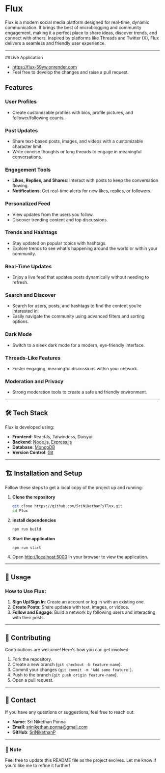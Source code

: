 # Flux  

Flux is a modern social media platform designed for real-time, dynamic communication. It brings the best of microblogging and community engagement, making it a perfect place to share ideas, discover trends, and connect with others. Inspired by platforms like Threads and Twitter (X), Flux delivers a seamless and friendly user experience.  

---
##Live Application
- https://flux-59yw.onrender.com
- Feel free to develop the changes and raise a pull request.

##  Features  

### **User Profiles**  
- Create customizable profiles with bios, profile pictures, and follower/following counts.  

### **Post Updates**  
- Share text-based posts, images, and videos with a customizable character limit.  
- Write concise thoughts or long threads to engage in meaningful conversations.  

### **Engagement Tools**  
- **Likes, Replies, and Shares**: Interact with posts to keep the conversation flowing.  
- **Notifications**: Get real-time alerts for new likes, replies, or followers.  

### **Personalized Feed**  
- View updates from the users you follow.  
- Discover trending content and top discussions.  

### **Trends and Hashtags**  
- Stay updated on popular topics with hashtags.  
- Explore trends to see what's happening around the world or within your community.  

### **Real-Time Updates**  
- Enjoy a live feed that updates posts dynamically without needing to refresh.  

### **Search and Discover**  
- Search for users, posts, and hashtags to find the content you’re interested in.  
- Easily navigate the community using advanced filters and sorting options.  

### **Dark Mode**  
- Switch to a sleek dark mode for a modern, eye-friendly interface.  

### **Threads-Like Features**  
- Foster engaging, meaningful discussions within your network.  

### **Moderation and Privacy**  
- Strong moderation tools to create a safe and friendly environment.  

---

## 🛠️ Tech Stack  

Flux is developed using:  

- **Frontend**: ReactJs, Taiwindcss, Daisyui 
- **Backend**: [Node.js](https://nodejs.org/), [Express.js](https://expressjs.com/)
- **Database**: [MongoDB](https://www.mongodb.com/)  
- **Version Control**: [Git](https://git-scm.com/)  

---

## 🏗️ Installation and Setup  

Follow these steps to get a local copy of the project up and running:  

1. **Clone the repository**  
   ```bash
   git clone https://github.com/SriNikethanP/Flux.git  
   cd Flux  
   ```  

2. **Install dependencies**  
   ```bash
   npm run build 
   ```  

3. **Start the application**  
   ```bash
   npm run start
   ```  

4. Open [http://localhost:5000](http://localhost:5000) in your browser to view the application.  

---

## 🌟 Usage  

### How to Use Flux:  
1. **Sign Up/Sign In**: Create an account or log in with an existing one.  
2. **Create Posts**: Share updates with text, images, or videos.  
3. **Follow and Engage**: Build a network by following users and interacting with their posts.  

---

## 🤝 Contributing  

Contributions are welcome! Here's how you can get involved:  

1. Fork the repository.  
2. Create a new branch (`git checkout -b feature-name`).  
3. Commit your changes (`git commit -m 'Add some feature'`).  
4. Push to the branch (`git push origin feature-name`).  
5. Open a pull request.  

---

## 📧 Contact  

If you have any questions or suggestions, feel free to reach out:  
- **Name**: Sri Nikethan Ponna
- **Email**: [srinikethan.ponna@gmail.com](mailto:srinikethan.ponna@gmail.com)  
- **GitHub**: [SriNikethanP](https://github.com/SriNikethanP)  

---

### 📌 Note  

Feel free to update this README file as the project evolves. Let me know if you'd like me to refine it further!  
